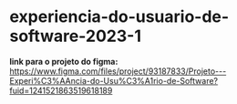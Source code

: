 # experiencia-do-usuario-de-software-2023-1

**link para o projeto do figma:** https://www.figma.com/files/project/93187833/Projeto---Experi%C3%AAncia-do-Usu%C3%A1rio-de-Software?fuid=1241521863519618189
